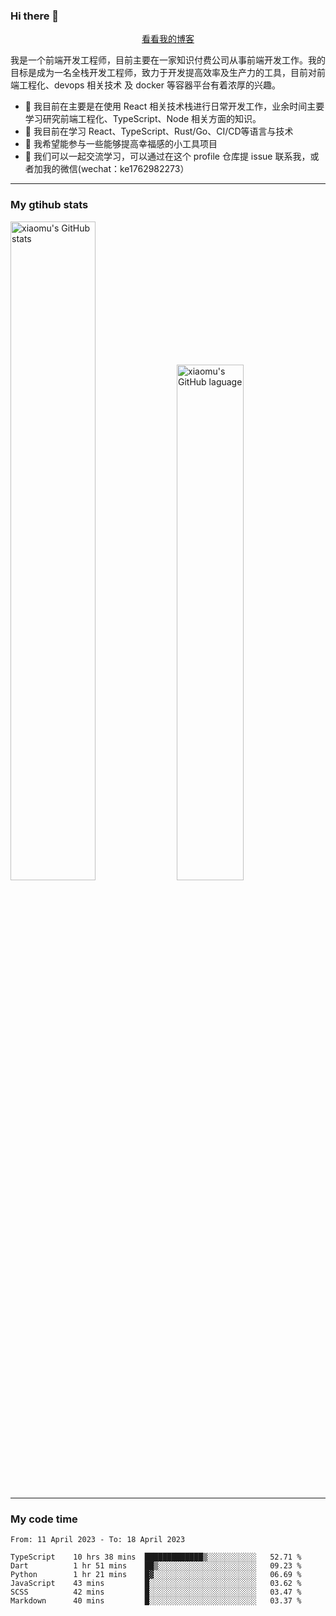 ### Hi there 👋

<p align="center">
  <a href="https://blog.realjacket.site/">看看我的博客</a>
</p>

我是一个前端开发工程师，目前主要在一家知识付费公司从事前端开发工作。我的目标是成为一名全栈开发工程师，致力于开发提高效率及生产力的工具，目前对前端工程化、devops 相关技术 及 docker 等容器平台有着浓厚的兴趣。

- 🔭 我目前在主要是在使用 React 相关技术栈进行日常开发工作，业余时间主要学习研究前端工程化、TypeScript、Node 相关方面的知识。
- 🌱 我目前在学习 React、TypeScript、Rust/Go、CI/CD等语言与技术
- 👯 我希望能参与一些能够提高幸福感的小工具项目
- 💬 我们可以一起交流学习，可以通过在这个 profile 仓库提 issue 联系我，或者加我的微信(wechat：ke1762982273）

***

### My gtihub stats

<a><img src="https://github-readme-stats-git-masterrstaa-rickstaa.vercel.app/api?username=real-jacket&&show_icons=true" title="xiaomu's GitHub stats" alt="xiaomu's GitHub stats" style="width:52%;"/></a>
<a><img src="https://github-readme-stats-git-masterrstaa-rickstaa.vercel.app/api/top-langs/?username=real-jacket&layout=compact" title="xiaomu's GitHub laguage" alt="xiaomu's GitHub laguage" style="width:46%;"/><a/>

***

### My code time

<!--START_SECTION:waka-->

```text
From: 11 April 2023 - To: 18 April 2023

TypeScript    10 hrs 38 mins  █████████████▒░░░░░░░░░░░   52.71 %
Dart          1 hr 51 mins    ██▒░░░░░░░░░░░░░░░░░░░░░░   09.23 %
Python        1 hr 21 mins    █▓░░░░░░░░░░░░░░░░░░░░░░░   06.69 %
JavaScript    43 mins         █░░░░░░░░░░░░░░░░░░░░░░░░   03.62 %
SCSS          42 mins         █░░░░░░░░░░░░░░░░░░░░░░░░   03.47 %
Markdown      40 mins         █░░░░░░░░░░░░░░░░░░░░░░░░   03.37 %
```

<!--END_SECTION:waka-->
